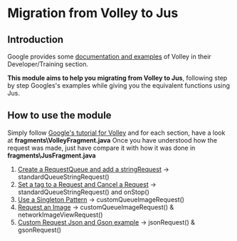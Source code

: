 # Migration from Volley to Jus

## Introduction
Google provides some [documentation and examples](http://developer.android.com/training/volley/index.html) of Volley 
in their Developer/Training section. 

**This module aims to help you migrating from Volley to Jus**, following step by step Googles's examples
while giving you the equivalent functions using Jus.

## How to use the module
Simply follow [Google's tutorial for Volley](http://developer.android.com/training/volley/index.html) and for each section,
have a look at **fragments\VolleyFragment.java** Once you have understood how the request was made, just have compare it with how
it was done in **fragments\JusFragment.java**

1. [Create a RequestQueue and add a stringRequest](http://developer.android.com/training/volley/simple.html#simple) -> standardQueueStringRequest()
2. [Set a tag to a Request and Cancel a Request](http://developer.android.com/training/volley/simple.html#cancel) -> standardQueueStringRequest() and onStop()
3. [Use a Singleton Pattern](http://developer.android.com/training/volley/requestqueue.html#singleton) -> customQueueImageRequest()
4. [Request an Image](http://developer.android.com/training/volley/request.html#request-image) -> customQueueImageRequest() & networkImageViewRequest()
5. [Custom Request Json and Gson example](http://developer.android.com/training/volley/request-custom.html#custom-request) -> jsonRequest() & gsonRequest()

